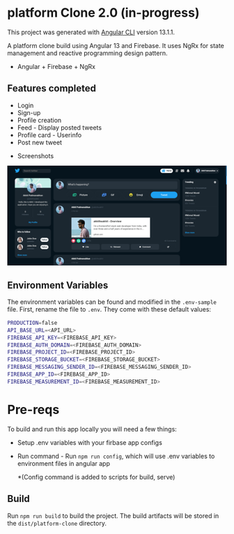 # platform Clone 2.0 (in-progress)

This project was generated with [Angular CLI](https://github.com/angular/angular-cli) version 13.1.1.

A platform clone build using Angular 13 and Firebase. It uses NgRx for state management and reactive programming design pattern.

- Angular + Firebase + NgRx

## Features completed

- Login
- Sign-up
- Profile creation
- Feed - Display posted tweets
- Profile card - Userinfo
- Post new tweet

* Screenshots

![platform Clone 2.0](/screenshot.PNG)

## Environment Variables

The environment variables can be found and modified in the `.env-sample` file. First, rename the file to `.env`.
They come with these default values:

```bash
PRODUCTION=false
API_BASE_URL=<API_URL>
FIREBASE_API_KEY=<FIREBASE_API_KEY>
FIREBASE_AUTH_DOMAIN=<FIREBASE_AUTH_DOMAIN>
FIREBASE_PROJECT_ID=<FIREBASE_PROJECT_ID>
FIREBASE_STORAGE_BUCKET=<FIREBASE_STORAGE_BUCKET>
FIREBASE_MESSAGING_SENDER_ID=<FIREBASE_MESSAGING_SENDER_ID>
FIREBASE_APP_ID=<FIREBASE_APP_ID>
FIREBASE_MEASUREMENT_ID=<FIREBASE_MEASUREMENT_ID>
```

# Pre-reqs

To build and run this app locally you will need a few things:

- Setup .env variables with your firbase app configs
- Run command - Run `npm run config`, which will use .env variables to environment files in angular app

  \*(Config command is added to scripts for build, serve)

## Build

Run `npm run build` to build the project. The build artifacts will be stored in the `dist/platform-clone` directory.
